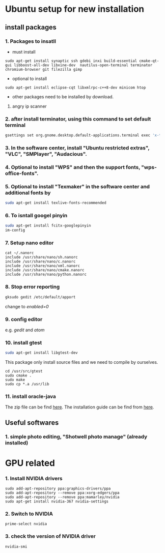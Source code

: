 Ubuntu setup for new installation
=================================

## install packages
### 1. Packages to insatll <br />

  - must install
```
sudo apt-get install synaptic ssh gdebi inxi build-essential cmake-qt-gui libboost-all-dev libxine-dev  nautilus-open-terminal terminator chromium-browser git filezilla gimp
```

  - optional to install
``` 
sudo apt-get install eclipse-cqt libxmlrpc-c++8-dev minicom htop
```
  - other packages need to be installed by download.
  1. angry ip scanner <br />
  
### 2. after install terminator, using this command to set default terminal 
```bash
gsettings set org.gnome.desktop.default-applications.terminal exec 'x-terminal-emulator'
```

### 3. In the software center, install "Ubuntu restricted extras", "VLC", "SMPlayer", "Audacious". <br /> 

### 4. Optional to install "WPS" and then the support fonts, "wps-office-fonts".

### 5. Optional to install "Texmaker" in the software center and additional fonts by
```bash
sudo apt-get install texlive-fonts-recommended
```

### 6. To isntall googel pinyin
```bash
sudo apt-get install fcitx-googlepinyin
im-config
```
  
### 7. Setup nano editor
  ```
  cat ~/.nanorc
  include /usr/share/nano/sh.nanorc 
  include /usr/share/nano/c.nanorc 
  include /usr/share/nano/xml.nanorc 
  include /usr/share/nano/cmake.nanorc 
  include /usr/share/nano/python.nanorc 
  ```
### 8. Stop error reporting
```bash
gksudo gedit /etc/default/apport
```
change to *enabled=0*

### 9. config editor <br />
e.g. *gedit* and *atom*

### 10. install gtest
```bash
sudo apt-get install libgtest-dev
```
This package only install source files and we need to compile by ourselves. <br />
  
  ```
  cd /usr/src/gtest
  sudo cmake .
  sudo make
  sudo cp *.a /usr/lib
  ```
### 11. install oracle-java
The zip file can be find [here](http://www.oracle.com/technetwork/java/javase/downloads/jdk8-downloads-2133151.html).
The installation guide can be find from [here](http://www.wikihow.com/Install-Oracle-Java-on-Ubuntu-Linux).


## Useful softwares
### 1. simple photo editing, "Shotwell photo manage" (already installed) <br />


# GPU related 
### 1. Install NVIDIA drivers
  ```
sudo add-apt-repository ppa:graphics-drivers/ppa
sudo add-apt-repository --remove ppa:xorg-edgers/ppa
sudo add-apt-repository --remove ppa:mamarley/nvidia
sudo apt-get install nvidia-367 nvidia-settings
  ```

### 2. Switch to NVIDIA 
  ```
prime-select nvidia
  ```

### 3. check the version of NVIDIA driver
  ```
nvidia-smi
  ```


